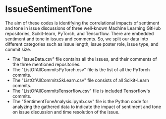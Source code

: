 # IssueSentimentTone

The aim of these codes is identifying the correlational impacts of sentiment and tone in issue discussions of three well-known Machine Learning GitHub repositories, 
Scikit-learn, PyTorch, and Tensorflow. There are embedded sentiment and tone in issues and comments. So, we split our data into different categories such as issue length, issue poster role, issue type, and commit size.

  - The "IssueData.csv" file contains all the issues, and their comments of the three mentioned repositories.
  - The "ListOfAllCommitsPyTorch.csv" file is the list of all the PyTorch commits. 
  - The "ListOfAllCommitsSkLearn.csv" file consists of all Scikit-Learn commits.
  - The "ListOfAllCommitsTensorflow.csv" file is included Tensorflow's commits.
  - The "SentimentToneAnalysis.ipynb.csv" file is the Python code for analyzing the gathered data to indicate the impact of sentiment and tone on issue discussion and time resolution of the issue.
